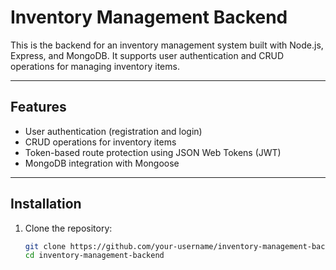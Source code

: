 # Inventory Management Backend

This is the backend for an inventory management system built with Node.js, Express, and MongoDB. It supports user authentication and CRUD operations for managing inventory items.

---

## Features
- User authentication (registration and login)
- CRUD operations for inventory items
- Token-based route protection using JSON Web Tokens (JWT)
- MongoDB integration with Mongoose

---

## Installation

1. Clone the repository:
   ```bash
   git clone https://github.com/your-username/inventory-management-backend.git
   cd inventory-management-backend
